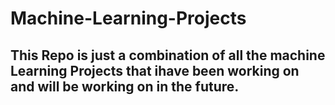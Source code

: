 # Machine-Learning-Projects

## This Repo is just a combination of all the machine Learning Projects that ihave been working on and will be working on in the future.
